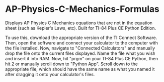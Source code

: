 # AP-Physics-C-Mechanics-Formulas
Displays AP Physics C Mechanics equations that are not in the equation sheet (such as Kepler's Laws, etc). Built for TI-84 Plus CE Python Edition.

To use this, download the appropriate version of the TI Connect Software. Then, open the software and connect your calculator to the computer with the file installed. Now, navigate to "Connected Calculators" and manually drop the file onto the current files displayed. Name the file what you wish and insert it into RAM. Now, hit "prgm" on your TI-84 Plus CE Python, then hit 2 or manually scroll down to "Python App". Scroll down to the appropriate file, which should have the same name as what you named it after dragging it onto your calculator's files.
